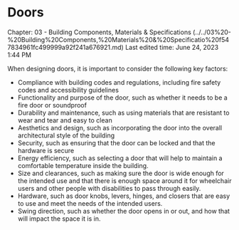 # Doors

Chapter: 03 - Building Components, Materials & Specifications (../../03%20-%20Building%20Components,%20Materials%20&%20Specificatio%20f547834961fc499999a92f241a676921.md) Last edited time: June 24, 2023 1:44 PM

When designing doors, it is important to consider the following key factors:

* Compliance with building codes and regulations, including fire safety codes and accessibility guidelines
* Functionality and purpose of the door, such as whether it needs to be a fire door or soundproof
* Durability and maintenance, such as using materials that are resistant to wear and tear and easy to clean
* Aesthetics and design, such as incorporating the door into the overall architectural style of the building
* Security, such as ensuring that the door can be locked and that the hardware is secure
* Energy efficiency, such as selecting a door that will help to maintain a comfortable temperature inside the building.
* Size and clearances, such as making sure the door is wide enough for the intended use and that there is enough space around it for wheelchair users and other people with disabilities to pass through easily.
* Hardware, such as door knobs, levers, hinges, and closers that are easy to use and meet the needs of the intended users.
* Swing direction, such as whether the door opens in or out, and how that will impact the space it is in.
